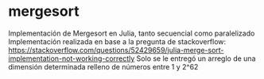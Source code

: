 # mergesort
Implementación de Mergesort en Julia, tanto secuencial como paralelizado
Implementación realizada en base a la pregunta de stackoverflow: https://stackoverflow.com/questions/52429659/julia-merge-sort-implementation-not-working-correctly
Solo se le entregó un arreglo de una dimensión determinada relleno de números entre 1 y 2^62 
